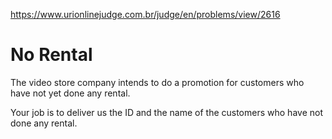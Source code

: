 https://www.urionlinejudge.com.br/judge/en/problems/view/2616

# No Rental

The video store company intends to do a promotion for customers who have not
yet done any rental.

Your job is to deliver us the ID and the name of the customers who have not
done any rental.
